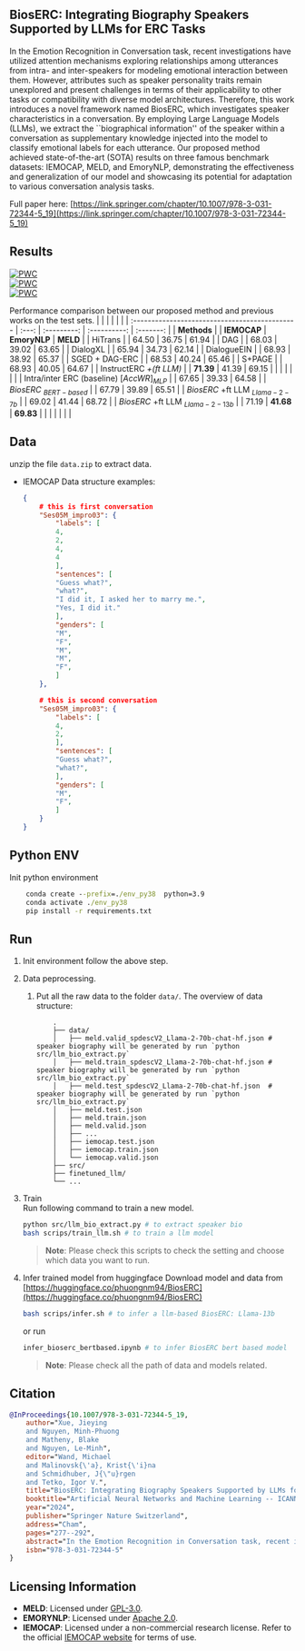 ## BiosERC: Integrating Biography Speakers Supported by LLMs for ERC Tasks
In the Emotion Recognition in Conversation task, recent investigations have utilized attention mechanisms exploring relationships among utterances from intra- and inter-speakers for modeling emotional interaction between them. However, attributes such as speaker personality traits remain unexplored and present challenges in terms of their applicability to other tasks or compatibility with diverse model architectures. Therefore, this work introduces a novel framework named BiosERC, which investigates speaker characteristics in a conversation. By employing Large Language Models (LLMs), we extract the ``biographical information'' of the speaker within a conversation as supplementary knowledge injected into the model to classify emotional labels for each utterance. Our proposed method achieved state-of-the-art (SOTA) results on three famous benchmark datasets: IEMOCAP, MELD, and EmoryNLP, demonstrating the effectiveness and generalization of our model and showcasing its potential for adaptation to various conversation analysis tasks.

Full paper here: [https://link.springer.com/chapter/10.1007/978-3-031-72344-5_19](https://link.springer.com/chapter/10.1007/978-3-031-72344-5_19)

## Results 
[![PWC](https://img.shields.io/endpoint.svg?url=https://paperswithcode.com/badge/bioserc-integrating-biography-speakers/emotion-recognition-in-conversation-on-meld)](https://paperswithcode.com/sota/emotion-recognition-in-conversation-on-meld?p=bioserc-integrating-biography-speakers)<br/>
[![PWC](https://img.shields.io/endpoint.svg?url=https://paperswithcode.com/badge/bioserc-integrating-biography-speakers/emotion-recognition-in-conversation-on-4)](https://paperswithcode.com/sota/emotion-recognition-in-conversation-on-4?p=bioserc-integrating-biography-speakers)<br/>
[![PWC](https://img.shields.io/endpoint.svg?url=https://paperswithcode.com/badge/bioserc-integrating-biography-speakers/emotion-recognition-in-conversation-on)](https://paperswithcode.com/sota/emotion-recognition-in-conversation-on?p=bioserc-integrating-biography-speakers)

Performance comparison between our proposed method and previous works on the test sets.
|                                                |       |             |              |           |
| :--------------------------------------------- | :---: | :---------: | :----------: | :-------: |
| **Methods**                                    |       | **IEMOCAP** | **EmoryNLP** | **MELD**  |
| HiTrans                                        |       |    64.50    |    36.75     |   61.94   |
| DAG                                            |       |    68.03    |    39.02     |   63.65   |
| DialogXL                                       |       |    65.94    |    34.73     |   62.14   |
| DialogueEIN                                    |       |    68.93    |    38.92     |   65.37   |
| SGED + DAG-ERC                                 |       |    68.53    |    40.24     |   65.46   |
| S+PAGE                                         |       |    68.93    |    40.05     |   64.67   |
| InstructERC   _+(ft LLM)_                      |       |  **71.39**  |    41.39     |   69.15   |
|                                                |       |             |              |           |
| Intra/inter ERC (baseline)   ${[AccWR]}_{MLP}$ |       |    67.65    |    39.33     |   64.58   |
| _BiosERC_ $_{  BERT-based}$                    |       |    67.79    |    39.89     |   65.51   |
| _BiosERC_  +ft LLM $_{Llama-2-7b}$             |       |    69.02    |    41.44     |   68.72   |
| _BiosERC_   +ft LLM $_{Llama-2-13b}$           |       |    71.19    |  **41.68**   | **69.83** |
|                                                |       |             |              |           |

##  Data  
unzip the file `data.zip` to extract data.
- IEMOCAP
    Data structure examples: 
    ```json
    {
        # this is first conversation 
        "Ses05M_impro03": { 
            "labels": [
            4,
            2,
            4,
            4 
            ],
            "sentences": [
            "Guess what?",
            "what?",
            "I did it, I asked her to marry me.",
            "Yes, I did it."
            ], 
            "genders": [
            "M",
            "F",
            "M",
            "M",
            "F", 
            ]
        },

        # this is second conversation 
        "Ses05M_impro03": { 
            "labels": [
            4,
            2,
            ],
            "sentences": [
            "Guess what?",
            "what?", 
            ], 
            "genders": [
            "M",
            "F",  
            ]
        }
    }
    ```

##  Python ENV 
Init python environment 
```cmd
    conda create --prefix=./env_py38  python=3.9
    conda activate ./env_py38 
    pip install -r requirements.txt
```

## Run 
1. Init environment follow the above step.
2. Data peprocessing. 
   1. Put all the raw data to the folder `data/`.
    The overview of data structure:
        ```
            .
            ├── data/
            │   ├── meld.valid_spdescV2_Llama-2-70b-chat-hf.json # speaker biography will be generated by run `python src/llm_bio_extract.py`
            │   ├── meld.train_spdescV2_Llama-2-70b-chat-hf.json # speaker biography will be generated by run `python src/llm_bio_extract.py`
            │   ├── meld.test_spdescV2_Llama-2-70b-chat-hf.json  # speaker biography will be generated by run `python src/llm_bio_extract.py`
            │   ├── meld.test.json
            │   ├── meld.train.json
            │   ├── meld.valid.json
            │   ├── ...
            │   ├── iemocap.test.json
            │   ├── iemocap.train.json
            │   └── iemocap.valid.json
            ├── src/
            ├── finetuned_llm/
            └── ...
        ```
3. Train  
    Run following command to train a new model. 
    ```bash 
    python src/llm_bio_extract.py # to extract speaker bio
    bash scrips/train_llm.sh # to train a llm model
    ```
    > **Note**: Please check this scripts to check the setting and choose which data you want to run. 
    
4. Infer trained model from huggingface
    Download model and data from [https://huggingface.co/phuongnm94/BiosERC](https://huggingface.co/phuongnm94/BiosERC) 
    ```bash 
    bash scrips/infer.sh # to infer a llm-based BiosERC: Llama-13b
    ```
    or run 
    ```bash 
    infer_bioserc_bertbased.ipynb # to infer BiosERC bert based model 
    ```
    > **Note**: Please check all the path of data and models related.
## Citation 
   
```bibtex
@InProceedings{10.1007/978-3-031-72344-5_19,
    author="Xue, Jieying
    and Nguyen, Minh-Phuong
    and Matheny, Blake
    and Nguyen, Le-Minh",
    editor="Wand, Michael
    and Malinovsk{\'a}, Krist{\'i}na
    and Schmidhuber, J{\"u}rgen
    and Tetko, Igor V.",
    title="BiosERC: Integrating Biography Speakers Supported by LLMs for ERC Tasks",
    booktitle="Artificial Neural Networks and Machine Learning -- ICANN 2024",
    year="2024",
    publisher="Springer Nature Switzerland",
    address="Cham",
    pages="277--292",
    abstract="In the Emotion Recognition in Conversation task, recent investigations have utilized attention mechanisms exploring relationships among utterances from intra- and inter-speakers for modeling emotional interaction between them. However, attributes such as speaker personality traits remain unexplored and present challenges in terms of their applicability to other tasks or compatibility with diverse model architectures. Therefore, this work introduces a novel framework named BiosERC, which investigates speaker characteristics in a conversation. By employing Large Language Models (LLMs), we extract the ``biographical information'' of the speaker within a conversation as supplementary knowledge injected into the model to classify emotional labels for each utterance. Our proposed method achieved state-of-the-art (SOTA) results on three famous benchmark datasets: IEMOCAP, MELD, and EmoryNLP, demonstrating the effectiveness and generalization of our model and showcasing its potential for adaptation to various conversation analysis tasks. Our source code is available at https://github.com/yingjie7/BiosERC.",
    isbn="978-3-031-72344-5"
}

```

## Licensing Information
- **MELD**: Licensed under [GPL-3.0](https://www.gnu.org/licenses/gpl-3.0.en.html).
- **EMORYNLP**: Licensed under [Apache 2.0](https://www.apache.org/licenses/LICENSE-2.0).
- **IEMOCAP**: Licensed under a non-commercial research license. Refer to the official [IEMOCAP website](https://sail.usc.edu/iemocap/) for terms of use.